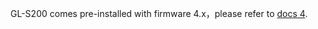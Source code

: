 GL-S200 comes pre-installed with firmware 4.x，please refer to [docs 4](https://docs.gl-inet.com/en/4/user_guide/gl-s200/hardware_info/).